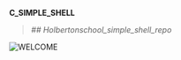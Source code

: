 **C_SIMPLE_SHELL**
>*## Holbertonschool_simple_shell_repo*


![WELCOME](https://i.pinimg.com/originals/9d/b9/71/9db9712c704dfba57ad2737bcf0de8a3.gif)


